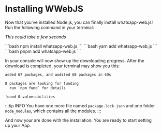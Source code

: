 # Installing WWebJS

Now that you've installed Node.js, you can finally install whatsapp-web.js! Run the following command in your terminal:

*This could take a few seconds*

<code-group>
<code-block title="npm" active>
```bash
npm install whatsapp-web.js
```
</code-block>

<code-block title="yarn">
```bash
yarn add whatsapp-web.js
```
</code-block>

<code-block title="pnpm">
```bash
pnpm add whatsapp-web.js
```
</code-block>
</code-group>

In your console will now show up the downloading progress. After the download is completed, your terminal may show you this:

```bash
added 67 packages, and audited 68 packages in 69s

8 packages are looking for funding
  run `npm fund` for details

found 0 vulnerabilities
```

:::tip INFO
You have one more file named `package-lock.json` and one folder `node_modules`, which contains all the modules.
:::

And now your are done with the installation. You are ready to start setting up your App.
